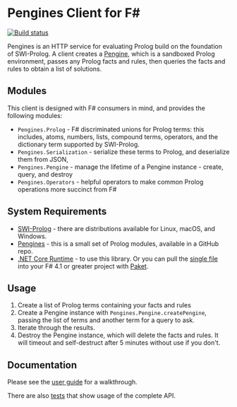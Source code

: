 Pengines Client for F#
========

[![Build status](https://ci.appveyor.com/api/projects/status/5g9t3b07cwt9n91i?svg=true)](https://ci.appveyor.com/project/ninjarobot/pengines-client)

Pengines is an HTTP service for evaluating Prolog build on the foundation of SWI-Prolog.  A client creates a [Pengine](http://www.swi-prolog.org/pengines/PengineConcept.html), which is a sandboxed Prolog environment, passes any Prolog facts and rules, then queries the facts and rules to obtain a list of solutions.

Modules
-------
This client is designed with F# consumers in mind, and provides the following modules:

* `Pengines.Prolog` - F# discriminated unions for Prolog terms: this includes, atoms, numbers, lists, compound terms, operators, and the dictionary term supported by SWI-Prolog.
* `Pengines.Serialization` - serialize these terms to Prolog, and deserialize them from JSON,
* `Pengines.Pengine` - manage the lifetime of a Pengine instance - create, query, and destroy
* `Pengines.Operators` - helpful operators to make common Prolog operations more succinct from F#

System Requirements
--------

* [SWI-Prolog](http://www.swi-prolog.org/Download.html) - there are distributions available for Linux, macOS, and Windows.
* [Pengines](https://github.com/SWI-Prolog/pengines) - this is a small set of Prolog modules, available in a GitHub repo.
* [.NET Core Runtime](https://www.microsoft.com/net/download/core) - to use this library.  Or you can pull the [single file](src/Pengines.fs) into your F# 4.1 or greater project with [Paket](https://fsprojects.github.io/Paket/).

Usage
-----

1. Create a list of Prolog terms containing your facts and rules
2. Create a Pengine instance with `Pengines.Pengine.createPengine`, passing the list of terms and another term for a query to ask.
3. Iterate through the results.
4. Destroy the Pengine instance, which will delete the facts and rules.  It will timeout and self-destruct after 5 minutes without use if you don't.

Documentation
--------

Please see the [user guide](../../wiki/Using-Pengines.Client) for a walkthrough.

There are also [tests](tests/Tests.fs) that show usage of the complete API.
